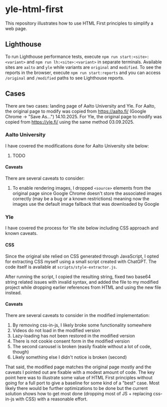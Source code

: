 # yle-html-first

This repository illustrates how to use HTML First principles to simplify a web page.

## Lighthouse

To run Lighthouse performance tests, execute `npm run start:<site>:<variant>` and `npm run lh:<site>:<variant>` in separate terminals. Available sites are `aalto` and `yle` while variants are `original` and `modified`. To see the reports in the browser, execute `npm run start:reports` and you can access `/original` and `/modified` paths to see Lighthouse reports.

## Cases

There are two cases: landing page of Aalto University and Yle. For Aalto, the original page to modify was copied from https://aalto.fi/ (Google Chrome -> "Save As...") 14.10.2025. For Yle, the original page to modify was copied from https://yle.fi/ using the same method 03.09.2025.

### Aalto University

I have covered the modifications done for Aalto University site below:

1. TODO

#### Caveats

There are several caveats to consider:

1. To enable rendering images, I dropped `<source>` elements from the original page since Google Chrome doesn't store the associated images correctly (may be a bug or a known restrictions) meaning now the images use the default image fallback that was downloaded by Google

### Yle

I have covered the process for Yle site below including CSS approach and known caveats.

#### CSS

Since the original site relied on CSS generated through JavaScript, I opted for extracting CSS myself using a small script created with ChatGPT. The code itself is available at `scripts/style-extractor.js`.

After running the script, I copied the resulting string, fixed two base64 string related issues with invalid syntax, and added the file to my modified project while dropping earlier references from HTML and using the new file instead.

#### Caveats

There are several caveats to consider in the modified implementation:

1. By removing css-in-js, I likely broke some functionality somewhere
2. Videos do not load in the modified version
3. Lazy-loading has not been restored in the modified version
4. There is not cookie consent form in the modified version
5. The second carousel is broken (easily fixable without a lot of code, though)
6. Likely something else I didn't notice is broken (second)

That said, the modified page matches the original page mostly and the caveats I pointed out are fixable with a modest amount of code. The key point here was to illustrate some value of HTML First principles without going for a full port to give a baseline for some kind of a "best" case. Most likely there would be further optimizations to be done but the current solution shows how to get most done (dropping most of JS + replacing css-in-js with CSS) with a reasonable effort.
